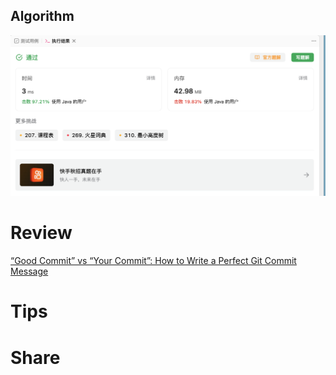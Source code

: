 ## Algorithm
![fengpu-2023-08-13-lc](../../images/temp/fengpu-2023-09-10-lc.png)

# Review
[“Good Commit” vs “Your Commit”: How to Write a Perfect Git Commit Message](https://medium.com/gitconnected/good-commit-vs-your-commit-how-to-write-a-perfect-git-commit-message-6e96ab6357fa)

# Tips


# Share
